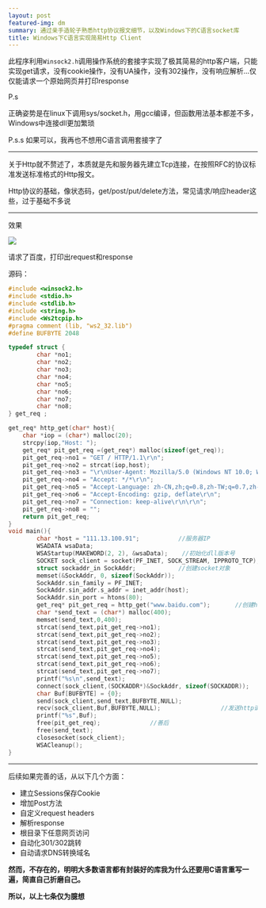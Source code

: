 ```yaml
---
layout: post
featured-img: dm
summary: 通过亲手造轮子熟悉http协议报文细节，以及Windows下的C语言socket库
title: Windows下C语言实现简易Http Client
---
```



此程序利用`Winsock2.h`调用操作系统的套接字实现了极其简易的http客户端，只能实现get请求，没有cookie操作，没有UA操作，没有302操作，没有响应解析...仅仅能请求一个原始网页并打印response

P.s 

正确姿势是在linux下调用sys/socket.h，用gcc编译，但函数用法基本都差不多，Windows中连接dll更加繁琐

P.s.s
如果可以，我再也不想用C语言调用套接字了

***

关于Http就不赘述了，本质就是先和服务器先建立Tcp连接，在按照RFC的协议标准发送标准格式的Http报文。

Http协议的基础，像状态码，get/post/put/delete方法，常见请求/响应header这些，过于基础不多说

***

效果

![](https://upload-images.jianshu.io/upload_images/11356161-0e08d2d8382aeee6.png?imageMogr2/auto-orient/strip%7CimageView2/2/w/1240)

请求了百度，打印出request和response

源码：

```c
#include <winsock2.h>
#include <stdio.h>
#include <stdlib.h>
#include <string.h>
#include <Ws2tcpip.h>
#pragma comment (lib, "ws2_32.lib")
#define BUFBYTE 2048

typedef struct {
		char *no1;
		char *no2;
		char *no3;
		char *no4;
		char *no5;
		char *no6;
		char *no7;
		char *no8;
} get_req ;

get_req* http_get(char* host){ 
	char *iop = (char*) malloc(20);
	strcpy(iop,"Host: ");
	get_req* pit_get_req =(get_req*) malloc(sizeof(get_req));
	pit_get_req->no1 = "GET / HTTP/1.1\r\n";
	pit_get_req->no2 = strcat(iop,host);
	pit_get_req->no3 = "\r\nUser-Agent: Mozilla/5.0 (Windows NT 10.0; WOW64; rv:56.0) Gecko/20100101 Firefox/56.0\r\n";
	pit_get_req->no4 = "Accept: */*\r\n";
	pit_get_req->no5 = "Accept-Language: zh-CN,zh;q=0.8,zh-TW;q=0.7,zh-HK;q=0.5,en-US;q=0.3,en;q=0.2\r\n";
	pit_get_req->no6 = "Accept-Encoding: gzip, deflate\r\n";
	pit_get_req->no7 = "Connection: keep-alive\r\n\r\n";
	pit_get_req->no8 = "";
	return pit_get_req;
}
void main(){
    	char *host = "111.13.100.91";			//服务器IP 
    	WSADATA wsaData;
    	WSAStartup(MAKEWORD(2, 2), &wsaData);	 //初始化dll版本号 
    	SOCKET sock_client = socket(PF_INET, SOCK_STREAM, IPPROTO_TCP);
    	struct sockaddr_in SockAddr;			//创建socket对象 
    	memset(&SockAddr, 0, sizeof(SockAddr));  
    	SockAddr.sin_family = PF_INET;
    	SockAddr.sin_addr.s_addr = inet_addr(host);
    	SockAddr.sin_port = htons(80);
    	get_req* pit_get_req = http_get("www.baidu.com");		//创建http报文 
    	char *send_text = (char*) malloc(400);
    	memset(send_text,0,400);
    	strcat(send_text,pit_get_req->no1);
    	strcat(send_text,pit_get_req->no2);
    	strcat(send_text,pit_get_req->no3);
    	strcat(send_text,pit_get_req->no4);
    	strcat(send_text,pit_get_req->no5);
    	strcat(send_text,pit_get_req->no6);
    	strcat(send_text,pit_get_req->no7);
    	printf("%s\n",send_text); 
    	connect(sock_client,(SOCKADDR*)&SockAddr, sizeof(SOCKADDR));		//连接主机 
    	char Buf[BUFBYTE] = {0};
    	send(sock_client,send_text,BUFBYTE,NULL);
    	recv(sock_client,Buf,BUFBYTE,NULL);					//发送http请求并接收response 
    	printf("%s",Buf);
    	free(pit_get_req);				//善后 
    	free(send_text);
    	closesocket(sock_client);
    	WSACleanup();
}


```

***

后续如果完善的话，从以下几个方面：

+ 建立Sessions保存Cookie
+ 增加Post方法
+ 自定义request headers
+ 解析response
+ 根目录下任意网页访问
+ 自动化301/302跳转
+ 自动请求DNS转换域名


**然而，不存在的，明明大多数语言都有封装好的库我为什么还要用C语言重写一遍，简直自己折磨自己。**

**所以，以上七条仅为臆想**
